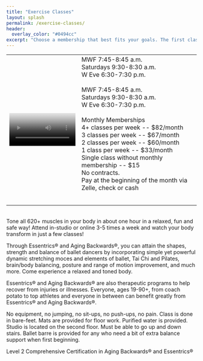 ```yaml
---
title: "Exercise Classes"
layout: splash
permalink: /exercise-classes/
header:
  overlay_color: "#0494cc"
excerpt: "Choose a membership that best fits your goals. The first class is **always** free"
---
```


<table>
  <tr>
    <td>
      <video class="video" width="100%" height="100%" poster="/assets/images/family_package.png" controls="true" autobuffer="true">
        <source src="/assets/videos/essentrics.mp4" type="video/mp4">
      </video>
    </td>
    <td>
      <table>
        <tr>
          MWF 7:45-8:45 a.m.<br>
          Saturdays 9:30-8:30 a.m.<br>
          W Eve 6:30-7:30 p.m.<br>
        </tr>
        <tr>
          <br>MWF 7:45-8:45 a.m.<br>
          Saturdays 9:30-8:30 a.m.<br>
          W Eve 6:30-7:30 p.m.<br><br>
          Monthly Memberships<br>
          4+ classes per week -- $82/month<br>
          3 classes per week -- $67/month<br>
          2 classes per week -- $60/month<br>
          1 class per week -- $33/month<br>
          Single class without monthly membership -- $15<br>
          No contracts.<br>
          Pay at the beginning of the month via Zelle, check or cash<br>
        </tr>
      </table>
    </td>
  </tr>
</table>

<br>Tone all 620+ muscles in your body in about one hour in a relaxed, fun and safe way! Attend in-studio or online 3-5 times a week and watch your body transform in just a few classes!

Through Essentrics® and Aging Backwards®, you can attain the shapes, strength and balance of ballet dancers by incorporating simple yet powerful dynamic stretching moces and elements of ballet, Tai Chi and Pilates, brain/body balancing, posture and range of motion improvement, and much more. Come experience a relaxed and toned body.

Essentrics® and Aging Backwards® are also therapeutic programs to help recover from injuries or illnesses. Everyone, ages 19-90+, from coach potato to top athletes and everyone in between can benefit greatly from Essentrics® and Aging Backwards®.

No equipment, no jumping, no sit-ups, no push-ups, no pain. Class is done in bare-feet. Mats are provided for floor work. Purified water is provided. Studio is located on the second floor. Must be able to go up and down stairs. Ballet barre is provided for any who need a bit of extra balance support when first beginning.

Level 2 Comprehensive Certification in Aging Backwards® and Essentrics®
